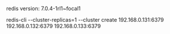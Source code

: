 redis version: 7.0.4-1rl1~focal1

redis-cli --cluster-replicas=1 --cluster create 192.168.0.131:6379 192.168.0.132:6379 192.168.0.133:6379
